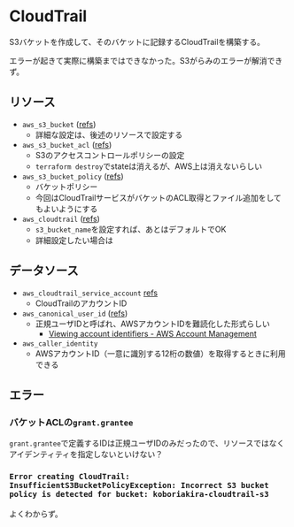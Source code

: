 # CloudTrail

S3バケットを作成して、そのバケットに記録するCloudTrailを構築する。

エラーが起きて実際に構築まではできなかった。S3がらみのエラーが解消できず。

## リソース

- `aws_s3_bucket` ([refs](https://registry.terraform.io/providers/hashicorp/aws/latest/docs/resources/s3_bucket))
  - 詳細な設定は、後述のリソースで設定する
- `aws_s3_bucket_acl` ([refs](https://registry.terraform.io/providers/hashicorp/aws/latest/docs/resources/s3_bucket_acl))
  - S3のアクセスコントロールポリシーの設定
  - `terraform destroy`でstateは消えるが、AWS上は消えないらしい
- `aws_s3_bucket_policy` ([refs](https://registry.terraform.io/providers/hashicorp/aws/latest/docs/resources/s3_bucket_policy))
  - バケットポリシー
  - 今回はCloudTrailサービスがバケットのACL取得とファイル追加をしてもよいようにする
- `aws_cloudtrail` ([refs](https://registry.terraform.io/providers/hashicorp/aws/latest/docs/resources/cloudtrail))
  - `s3_bucket_name`を設定すれば、あとはデフォルトでOK
  - 詳細設定したい場合は


## データソース

- `aws_cloudtrail_service_account` [refs](https://registry.terraform.io/providers/hashicorp/aws/latest/docs/data-sources/cloudtrail_service_account)
  - CloudTrailのアカウントID
- `aws_canonical_user_id` ([refs](https://registry.terraform.io/providers/hashicorp/aws/latest/docs/data-sources/canonical_user_id))
  - 正規ユーザIDと呼ばれ、AWSアカウントIDを難読化した形式らしい
    - [Viewing account identifiers - AWS Account Management](https://docs.aws.amazon.com/accounts/latest/reference/manage-acct-identifiers.html)
- `aws_caller_identity`
  - AWSアカウントID（一意に識別する12桁の数値）を取得するときに利用できる

## エラー

### バケットACLの`grant.grantee`

`grant.grantee`で定義するIDは正規ユーザIDのみだったので、リソースではなくアイデンティティを指定しないといけない？

### `Error creating CloudTrail: InsufficientS3BucketPolicyException: Incorrect S3 bucket policy is detected for bucket: koboriakira-cloudtrail-s3`

よくわからず。